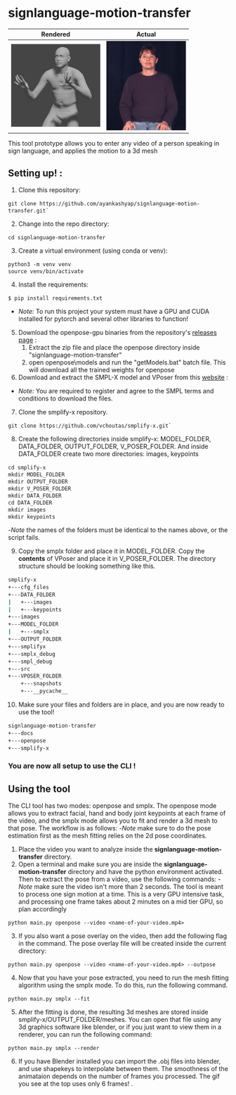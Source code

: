 # signlanguage-motion-transfer

Rendered          |  Actual
:-------------------------:|:-------------------------:
![](./docs/rendergif.gif)  |  ![](./docs/cropall2.gif)

This tool prototype allows you to enter any video of a person speaking in sign language, and applies the motion to a 3d mesh  

## Setting up! :
1. Clone this repository: 
```
git clone https://github.com/ayankashyap/signlanguage-motion-transfer.git`
```
2. Change into the repo directory: 
```
cd signlanguage-motion-transfer
```
3. Create a virtual environment (using conda or venv):  
```
python3 -m venv venv
source venv/bin/activate
```
4. Install the requirements: 
```
$ pip install requirements.txt
```
- *Note:* To run this project your system must have a GPU and CUDA installed for pytorch and several other libraries to function!
5. Download the openpose-gpu binaries from the repository's [releases page](https://github.com/CMU-Perceptual-Computing-Lab/openpose/releases) :
    1. Extract the zip file and place the openpose directory inside "signlanguage-motion-transfer"
    2. open openpose\models and run the "getModels.bat" batch file. This will download all the trained weights for openpose
6. Download and extract the SMPL-X model and VPoser from this [website](https://smpl-x.is.tue.mpg.de/) :  
- *Note:* You are required to register and agree to the SMPL terms and conditions to download the files.
7. Clone the smplify-x repository.
```
git clone https://github.com/vchoutas/smplify-x.git`
```

8. Create the following directories inside smplify-x: MODEL_FOLDER, DATA_FOLDER,  OUTPUT_FOLDER, V_POSER_FOLDER. And inside DATA_FOLDER create two more directories: images, keypoints
```
cd smplify-x
mkdir MODEL_FOLDER
mkdir OUTPUT_FOLDER
mkdir V_POSER_FOLDER
mkdir DATA_FOLDER
cd DATA_FOLDER
mkdir images
mkdir keypoints
```
-*Note* the names of the folders must be identical to the names above, or the script fails.

9. Copy the smplx folder and place it in MODEL_FOLDER. Copy the **contents** of VPoser and place it in V_POSER_FOLDER. The directory structure should be looking something like this.
```bash
smplify-x
+---cfg_files
+---DATA_FOLDER
|   +---images
|   +---keypoints
+---images
+---MODEL_FOLDER
|   +---smplx
+---OUTPUT_FOLDER
+---smplifyx
+---smplx_debug 
+---smpl_debug 
+---src    
+---VPOSER_FOLDER
    +---snapshots
    +---__pycache__
```

10. Make sure your files and folders are in place, and you are now ready to use the tool! 
```bash
signlanguage-motion-transfer
+---docs
+---openpose
+---smplify-x
``` 

### You are now all setup to use the CLI !

## Using the tool  
The CLI tool has two modes: openpose and smplx. The openpose mode allows you to extract facial, hand and body joint keypoints at each frame of the video, and the smplx mode allows you to fit and render a 3d mesh to that pose. The workflow is as follows:
-*Note* make sure to do the pose estimation first as the mesh fitting relies on the 2d pose coordinates.
1. Place the video you want to analyze inside the **signlanguage-motion-transfer** directory.
2. Open a terminal and make sure you are inside the **signlanguage-motion-transfer** directory and have the python environment activated. Then to extract the pose from a video, use the following commands:
-*Note* make sure the video isn't more than 2 seconds. The tool is meant to process one sign motion at a time. This is a very GPU intensive task, and processing one frame takes about 2 minutes on a mid tier GPU, so plan accordingly
```
python main.py openpose --video <name-of-your-video.mp4>
```
3. If you also want a pose overlay on the video, then add the following flag in the command. The pose overlay file will be created inside the current directory:
```
python main.py openpose --video <name-of-your-video.mp4> --outpose 
```
4. Now that you have your pose extracted, you need to run the mesh fitting algorithm using the smplx mode. To do this, run the following command.
```
python main.py smplx --fit
```
5. After the fitting is done, the resulting 3d meshes are stored inside smplify-x/OUTPUT_FOLDER/meshes. You can open that file using any 3d graphics software like blender, or if you just want to view them in a renderer, you can run the following command:
```
python main.py smplx --render
```
6. If you have Blender installed you can import the .obj files into blender, and use shapekeys to interpolate between them. The smoothness of the animataion depends on the number of frames you processed. The gif you see at the top uses only 6 frames! .
